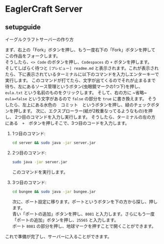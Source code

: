 # EaglerCraft Server

## setupguide

イーグルクラフトサーバーの作り方

まず、右上の「Fork」ボタンを押し、もう一度右下の「Fork」ボタンを押してこの作品をフォークします。  
そうしたら、`<> Code` のボタンを押し、`Codespaces` の `+` ボタンを押します。  
そしてしばらく待つと `[プレビュー] readme.md` と表示されます。これが表示されたら、下に表示されているターミナルに以下のコマンドを入力しエンターキーで実行します。
このコマンドが打てたら、文字が出てくるのでそれが止まるまで待ち、左にあるソース管理というボタン(虫眼鏡マークの1つ下)を押し、`eula.txt` という名前のものをクリックします。
そして、右の方に ~省略~ `eula=false` という文字があるので `false` の部分を `true` に書き換えます。
そうしたら、左上にある水色の　コミット　というボタンを押し、緑のチェックボタンを押します。
次に、エクスプローラー(紙が2枚重なってるようなもの)を押し、
2つ目のコマンドを入力し実行します。
そうしたら、ターミナルの左の方にある　`+`　ボタンを押しそこで、3つ目のコードを入力します。

1. 1つ目のコマンド:
    ```bash
    cd server && sudo java -jar server.jar
    ```

2. 2つ目のコマンド:
    ```bash
    sudo java -jar server.jar
    ```
    このコマンドを実行します。

3. 3つ目のコマンド:
    ```bash
    cd bungee && sudo java -jar bungee.jar
    ```

    次に、ポート設定に移ります。ポートというボタンを下の方から探し、押します。  
    青い「ポートの追加」ボタンを押し、`8081` と入力します。さらにもう一度「ポートの追加」ボタンを押し、`25565` と入力します。  
    ポート `8081` の部分を押し、地球マークを押すことで開くことができます。

これで準備が完了し、サーバーに入ることができます。
